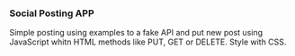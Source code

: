 ### Social Posting APP

Simple posting using examples to a fake API and put new post using JavaScript whitn HTML methods like PUT, GET or DELETE.
Style with CSS.
